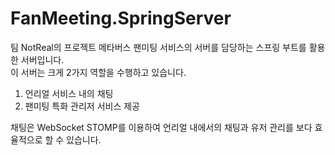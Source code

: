 # FanMeeting.SpringServer
 팀 NotReal의 프로젝트 메타버스 팬미팅 서비스의 서버를 담당하는 스프링 부트를 활용한 서버입니다.  
 이 서버는 크게 2가지 역할을 수행하고 있습니다.  
 1. 언리얼 서비스 내의 채팅
 2. 팬미팅 특화 관리저 서비스 제공
 
 채팅은 WebSocket STOMP를 이용하여 언리얼 내에서의 채팅과 유저 관리를 보다 효율적으로 할 수 있습니다.
